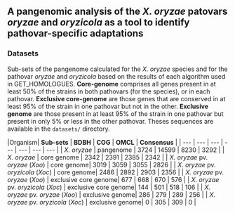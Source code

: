 
## A pangenomic analysis of the *X. oryzae* patovars *oryzae* and *oryzicola* as a tool to identify pathovar-specific adaptations
### Datasets

Sub-sets of the pangenome calculated for the *X. oryzae* species and for the pathovar *oryzae* and *oryzicola* based on the results of each algorithm used in GET_HOMOLOGUES. **Core-genome** comprises all genes present in at least 50% of the strains in both pathovars (for the species), or in each pathovar. **Exclusive core-genome** are those genes that are conserved in at least 95% of the strain in one pathovar but not in the other. **Exclusive genome** are those present in at least 95% of the strain in one pathovar but present in only 5% or less in the other pathovar. Theses sequences are available in the `datasets/` directory.

|Organism| **Sub-sets** | **BDBH** | **COG** | **OMCL** | **Consensus** |
| --- | --- | --- | --- | --- | --- | --- |
| *X. oryzae* | pangenome | 3724 | 14599 | 8230 | 3292 |
| *X. oryzae* | core genome | 2342 | 2391 | 2385 | 2342 |
| *X. oryzae* pv. *oryzae* (*Xoo*) | core genome| 3019 | 3059 | 3055 | 2826 |
| *X. oryzae* pv. *oryzicola* (*Xoc*) | core genome| 2486 | 2892 | 2903 | 2356 |
| *X. oryzae* pv. *oryzae* (*Xoo*) | exclusive core genome| 677 | 668 | 670 | 576 |
| *X. oryzae* pv. *oryzicola* (*Xoc*) | exclusive core genome| 144 | 501 | 518 | 106 |
| *X. oryzae* pv. *oryzae* (*Xoo*) | exclusive genome| 286 | 279 | 289 | 256 |
| *X. oryzae* pv. *oryzicola* (*Xoc*) | exclusive genome| 0 | 305 | 309 | 0 |
